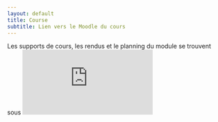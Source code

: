 ```yaml
---
layout: default
title: Course
subtitle: Lien vers le Moodle du cours
---
```


Les supports de cours, les rendus et le planning du module se trouvent sous ![Moodle](https://lms.univ-cotedazur.fr/course/view.php?id=3530)
